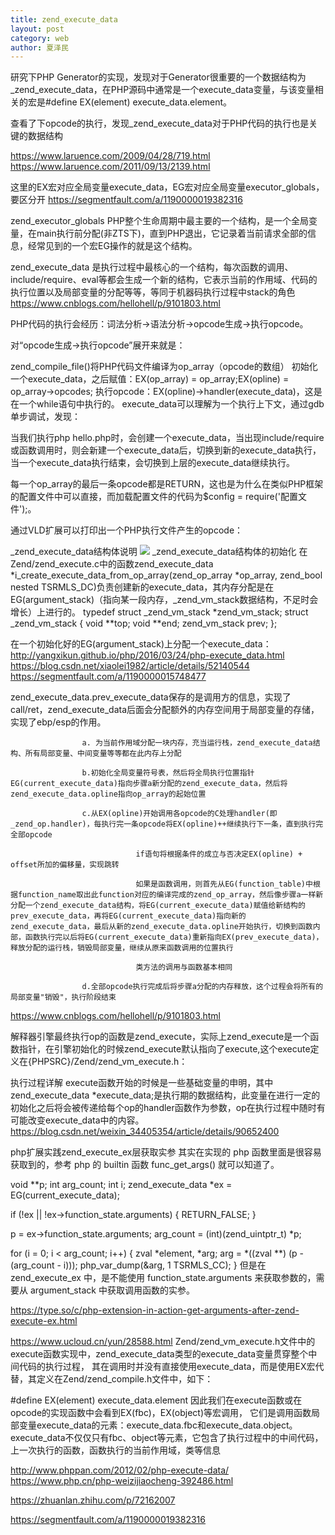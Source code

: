 ```yaml
---
title: zend_execute_data
layout: post
category: web
author: 夏泽民
---
```

研究下PHP Generator的实现，发现对于Generator很重要的一个数据结构为_zend_execute_data，在PHP源码中通常是一个execute_data变量，与该变量相关的宏是#define EX(element) execute_data.element。

查看了下opcode的执行，发现_zend_execute_data对于PHP代码的执行也是关键的数据结构

https://www.laruence.com/2009/04/28/719.html
https://www.laruence.com/2011/09/13/2139.html

这里的EX宏对应全局变量execute_data，EG宏对应全局变量executor_globals，要区分开
  https://segmentfault.com/a/1190000019382316
  
  zend_executor_globals     PHP整个生命周期中最主要的一个结构，是一个全局变量，在main执行前分配(非ZTS下)，直到PHP退出，它记录着当前请求全部的信息，经常见到的一个宏EG操作的就是这个结构。
  
   zend_execute_data  是执行过程中最核心的一个结构，每次函数的调用、include/require、eval等都会生成一个新的结构，它表示当前的作用域、代码的执行位置以及局部变量的分配等等，等同于机器码执行过程中stack的角色
   https://www.cnblogs.com/hellohell/p/9101803.html
<!-- more -->
PHP代码的执行会经历：词法分析->语法分析->opcode生成->执行opcode。

对“opcode生成->执行opcode”展开来就是：

zend_compile_file()将PHP代码文件编译为op_array（opcode的数组）
初始化一个execute_data，之后赋值：EX(op_array) = op_array;EX(opline) = op_array->opcodes;
执行opcode：EX(opline)->handler(execute_data)，这是在一个while语句中执行的。
execute_data可以理解为一个执行上下文，通过gdb单步调试，发现：

当我们执行php hello.php时，会创建一个execute_data，当出现include/require或函数调用时，则会新建一个execute_data后，切换到新的execute_data执行，当一个execute_data执行结束，会切换到上层的execute_data继续执行。


每一个op_array的最后一条opcode都是RETURN，这也是为什么在类似PHP框架的配置文件中可以直接<?php return [配置信息]; ?>，而加载配置文件的代码为$config = require('配置文件');。

通过VLD扩展可以打印出一个PHP执行文件产生的opcode：

_zend_execute_data结构体说明
	<img src="{{site.url}}{{site.baseurl}}/img/zend_execuable.png"/>
_zend_execute_data结构体的初始化
在Zend/zend_execute.c中的函数zend_execute_data *i_create_execute_data_from_op_array(zend_op_array *op_array, zend_bool nested TSRMLS_DC)负责创建新的execute_data，其内存分配是在EG(argument_stack)（指向某一段内存，_zend_vm_stack数据结构，不足时会增长）上进行的。
typedef struct _zend_vm_stack *zend_vm_stack;
struct _zend_vm_stack {
    void **top;
    void **end;
    zend_vm_stack prev;
};

在一个初始化好的EG(argument_stack)上分配一个execute_data：
http://yangxikun.github.io/php/2016/03/24/php-execute_data.html
https://blog.csdn.net/xiaolei1982/article/details/52140544
https://segmentfault.com/a/1190000015748477

zend_execute_data.prev_execute_data保存的是调用方的信息，实现了call/ret，zend_execute_data后面会分配额外的内存空间用于局部变量的存储，实现了ebp/esp的作用。

                    a. 为当前作用域分配一块内存，充当运行栈，zend_execute_data结构、所有局部变量、中间变量等等都在此内存上分配

                    b.初始化全局变量符号表，然后将全局执行位置指针EG(current_execute_data)指向步骤a新分配的zend_execute_data，然后将zend_execute_data.opline指向op_array的起始位置

                    c.从EX(opline)开始调用各opcode的C处理handler(即_zend_op.handler)，每执行完一条opcode将EX(opline)++继续执行下一条，直到执行完全部opcode

                                if语句将根据条件的成立与否决定EX(opline) + offset所加的偏移量，实现跳转

                                如果是函数调用，则首先从EG(function_table)中根据function_name取出此function对应的编译完成的zend_op_array，然后像步骤a一样新分配一个zend_execute_data结构，将EG(current_execute_data)赋值给新结构的prev_execute_data，再将EG(current_execute_data)指向新的zend_execute_data，最后从新的zend_execute_data.opline开始执行，切换到函数内部，函数执行完以后将EG(current_execute_data)重新指向EX(prev_execute_data)，释放分配的运行栈，销毁局部变量，继续从原来函数调用的位置执行

                                类方法的调用与函数基本相同

                    d.全部opcode执行完成后将步骤a分配的内存释放，这个过程会将所有的局部变量"销毁"，执行阶段结束
   https://www.cnblogs.com/hellohell/p/9101803.html
   
 解释器引擎最终执行op的函数是zend_execute，实际上zend_execute是一个函数指针，在引擎初始化的时候zend_execute默认指向了execute,这个execute定义在{PHPSRC}/Zend/zend_vm_execute.h：
 
 执行过程详解
execute函数开始的时候是一些基础变量的申明，其中zend_execute_data *execute_data;是执行期的数据结构，此变量在进行一定的初始化之后将会被传递给每个op的handler函数作为参数，op在执行过程中随时有可能改变execute_data中的内容。
https://blog.csdn.net/weixin_34405354/article/details/90652400

php扩展实践zend_execute_ex层获取实参
其实在实现的 php 函数里面是很容易获取到的，参考 php 的 builtin 函数 func_get_args() 就可以知道了。

void **p;
int arg_count;
int i;
zend_execute_data *ex = EG(current_execute_data);

if (!ex || !ex->function_state.arguments) {
    RETURN_FALSE;
}

p = ex->function_state.arguments;
arg_count = (int)(zend_uintptr_t) *p;

for (i = 0; i < arg_count; i++) {
    zval *element, *arg;
    arg = *((zval **) (p - (arg_count - i)));
    php_var_dump(&arg, 1 TSRMLS_CC);
}
但是在 zend_execute_ex 中，是不能使用 function_state.arguments 来获取参数的，需要从 argument_stack 中获取调用函数的实参。                   
                    
https://type.so/c/php-extension-in-action-get-arguments-after-zend-execute-ex.html

https://www.ucloud.cn/yun/28588.html
Zend/zend_vm_execute.h文件中的execute函数实现中，zend_execute_data类型的execute_data变量贯穿整个中间代码的执行过程， 其在调用时并没有直接使用execute_data，而是使用EX宏代替，其定义在Zend/zend_compile.h文件中，如下：

#define EX(element) execute_data.element
因此我们在execute函数或在opcode的实现函数中会看到EX(fbc)，EX(object)等宏调用， 它们是调用函数局部变量execute_data的元素：execute_data.fbc和execute_data.object。 execute_data不仅仅只有fbc、object等元素，它包含了执行过程中的中间代码，上一次执行的函数，函数执行的当前作用域，类等信息

http://www.phppan.com/2012/02/php-execute-data/
https://www.php.cn/php-weizijiaocheng-392486.html

https://zhuanlan.zhihu.com/p/72162007


https://segmentfault.com/a/1190000019382316	